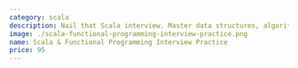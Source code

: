 ```yaml
---
category: scala
description: Nail that Scala interview. Master data structures, algorithms and the pure functional programming mindset with Scala.
image: ./scala-functional-programming-interview-practice.png
name: Scala & Functional Programming Interview Practice
price: 95
---
```

